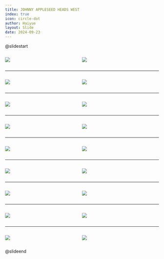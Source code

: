 ```yaml
---
title: JOHNNY APPLESEED HEADS WEST
index: true
icon: circle-dot
author: Haiyue
layout: Slide
date: 2024-09-23
---
```

 
@slidestart

<div style="display:flex">
<div style="flex:1">

![](/reading/english/Level-O/JOHNNY%20APPLESEED%20HEADS%20WEST/001.webp)
</div>
<div style="flex:1">

![](/reading/english/Level-O/JOHNNY%20APPLESEED%20HEADS%20WEST/002.webp)
</div>
</div>

---

<div style="display:flex">
<div style="flex:1">

![](/reading/english/Level-O/JOHNNY%20APPLESEED%20HEADS%20WEST/003.webp)
</div>
<div style="flex:1">

![](/reading/english/Level-O/JOHNNY%20APPLESEED%20HEADS%20WEST/004.webp)
</div>
</div>

---

<div style="display:flex">
<div style="flex:1">

![](/reading/english/Level-O/JOHNNY%20APPLESEED%20HEADS%20WEST/005.webp)
</div>
<div style="flex:1">

![](/reading/english/Level-O/JOHNNY%20APPLESEED%20HEADS%20WEST/006.webp)
</div>
</div>

---

<div style="display:flex">
<div style="flex:1">

![](/reading/english/Level-O/JOHNNY%20APPLESEED%20HEADS%20WEST/007.webp)
</div>
<div style="flex:1">

![](/reading/english/Level-O/JOHNNY%20APPLESEED%20HEADS%20WEST/008.webp)
</div>
</div>

---

<div style="display:flex">
<div style="flex:1">

![](/reading/english/Level-O/JOHNNY%20APPLESEED%20HEADS%20WEST/009.webp)
</div>
<div style="flex:1">

![](/reading/english/Level-O/JOHNNY%20APPLESEED%20HEADS%20WEST/010.webp)
</div>
</div>

---

<div style="display:flex">
<div style="flex:1">

![](/reading/english/Level-O/JOHNNY%20APPLESEED%20HEADS%20WEST/011.webp)
</div>
<div style="flex:1">

![](/reading/english/Level-O/JOHNNY%20APPLESEED%20HEADS%20WEST/012.webp)
</div>
</div>

---

<div style="display:flex">
<div style="flex:1">

![](/reading/english/Level-O/JOHNNY%20APPLESEED%20HEADS%20WEST/013.webp)
</div>
<div style="flex:1">

![](/reading/english/Level-O/JOHNNY%20APPLESEED%20HEADS%20WEST/014.webp)
</div>
</div>

---

<div style="display:flex">
<div style="flex:1">

![](/reading/english/Level-O/JOHNNY%20APPLESEED%20HEADS%20WEST/015.webp)
</div>
<div style="flex:1">

![](/reading/english/Level-O/JOHNNY%20APPLESEED%20HEADS%20WEST/016.webp)
</div>
</div>

---

<div style="display:flex">
<div style="flex:1">

![](/reading/english/Level-O/JOHNNY%20APPLESEED%20HEADS%20WEST/017.webp)
</div>
<div style="flex:1">

![](/reading/english/Level-O/JOHNNY%20APPLESEED%20HEADS%20WEST/018.webp)
</div>
</div>

@slideend
